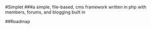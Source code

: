 #Simplet
###a simple, file-based, cms framework written in php
with members, forums, and blogging built in

##Roadmap
